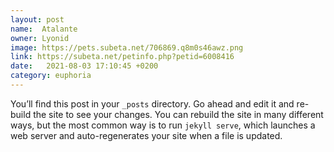 ```yaml
---
layout: post
name:  Atalante
owner: Lyonid
image: https://pets.subeta.net/706869.q8m0s46awz.png
link: https://subeta.net/petinfo.php?petid=6008416
date:   2021-08-03 17:10:45 +0200
category: euphoria
---
```

You’ll find this post in your `_posts` directory. Go ahead and edit it and re-build the site to see your changes. You can rebuild the site in many different ways, but the most common way is to run `jekyll serve`, which launches a web server and auto-regenerates your site when a file is updated.
